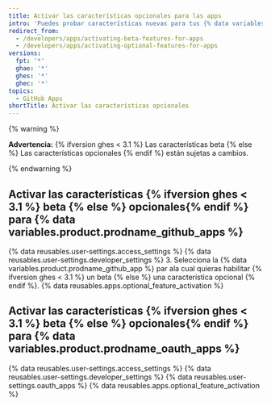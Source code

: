 ```yaml
---
title: Activar las características opcionales para las apps
intro: 'Puedes probar características nuevas para tus {% data variables.product.prodname_github_apps %} y {% data variables.product.prodname_oauth_apps %}.'
redirect_from:
  - /developers/apps/activating-beta-features-for-apps
  - /developers/apps/activating-optional-features-for-apps
versions:
  fpt: '*'
  ghae: '*'
  ghes: '*'
  ghec: '*'
topics:
  - GitHub Apps
shortTitle: Activar las características opcionales
---
```


{% warning %}

**Advertencia:** {% ifversion ghes < 3.1 %} Las características beta {% else %} Las características opcionales {% endif %} están sujetas a cambios.

{% endwarning %}

## Activar las características {% ifversion ghes < 3.1 %} beta {% else %} opcionales{% endif %} para {% data variables.product.prodname_github_apps %}

{% data reusables.user-settings.access_settings %}
{% data reusables.user-settings.developer_settings %}
3. Selecciona la {% data variables.product.prodname_github_app %} par ala cual quieras habilitar {% ifversion ghes < 3.1 %} un beta {% else %} una característica opcional {% endif %}.
{% data reusables.apps.optional_feature_activation %}

## Activar las características {% ifversion ghes < 3.1 %} beta {% else %} opcionales{% endif %} para {% data variables.product.prodname_oauth_apps %}

{% data reusables.user-settings.access_settings %}
{% data reusables.user-settings.developer_settings %}
{% data reusables.user-settings.oauth_apps %}
{% data reusables.apps.optional_feature_activation %}
